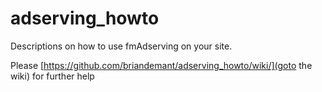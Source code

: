 # adserving_howto
Descriptions on how to use fmAdserving on your site.

Please [https://github.com/briandemant/adserving_howto/wiki/](goto the wiki) for further help
